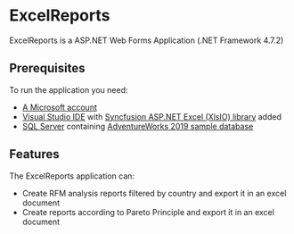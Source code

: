 # ExcelReports

ExcelReports is a ASP.NET Web Forms Application (.NET Framework 4.7.2)

## Prerequisites
To run the application you need:
- [A Microsoft account](https://support.microsoft.com/en-us/account-billing/how-to-create-a-new-microsoft-account-a84675c3-3e9e-17cf-2911-3d56b15c0aaf)
- [Visual Studio IDE](https://visualstudio.microsoft.com/downloads) with [Syncfusion ASP.NET Excel (XlsIO) library](https://www.nuget.org/packages/Syncfusion.XlsIO.AspNet) added
- [SQL Server](https://www.microsoft.com/en-us/sql-server/sql-server-downloads) containing [AdventureWorks 2019 sample database](https://learn.microsoft.com/en-us/sql/samples/adventureworks-install-configure?view=sql-server-ver16&tabs=ssms)

## Features
The ExcelReports application can:
- Create RFM analysis reports filtered by country and export it in an excel document
- Create reports according to Pareto Principle and export it in an excel document
